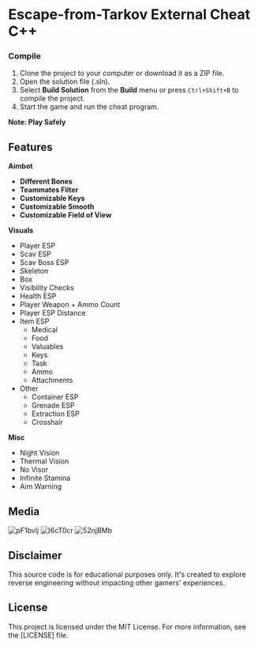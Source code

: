 
# Escape-from-Tarkov External Cheat C++

### Compile

1. Clone the project to your computer or download it as a ZIP file.
2. Open the solution file (.sln).
3. Select **Build Solution** from the **Build** menu or press `Ctrl+Shift+B` to compile the project.
4. Start the game and run the cheat program.


**Note: Play Safely**
## Features 

<summary><b>Aimbot</b></summary>
<b>
  
- Different Bones
- Teammates Filter
- Customizable Keys
- Customizable Smooth
- Customizable Field of View

</b>



<summary><b>Visuals</b> </summary>
  
- Player ESP
- Scav ESP
- Scav Boss ESP
- Skeleton
- Box
- Visibility Checks
- Health ESP
- Player Weapon + Ammo Count
- Player ESP Distance
- Item ESP
  - Medical
  - Food
  - Valuables
  - Keys
  - Task
  - Ammo
  - Attachments
- Other
  - Container ESP
  - Grenade ESP
  - Extraction ESP
  - Crosshair


<summary><b>Misc</b></summary>
  
- Night Vision
- Thermal Vision
- No Visor
- Infinite Stamina
- Aim Warning

## Media 

![pF1bvlj](https://github.com/MuckPro/1rer/assets/138373919/a9f6cdf7-9555-43af-939b-ee12b5b2f369)
![I6cT0cr](https://github.com/MuckPro/1rer/assets/138373919/13b80887-d51d-4056-ade5-6336f3bd03db)
![52njBMb](https://github.com/MuckPro/1rer/assets/138373919/8b9fef6b-48fb-4c4f-8aeb-a098587545b5)

## Disclaimer 

This source code is for educational purposes only. It's created to explore reverse engineering without impacting other gamers' experiences.

## License

This project is licensed under the MIT License. For more information, see the [LICENSE] file.
